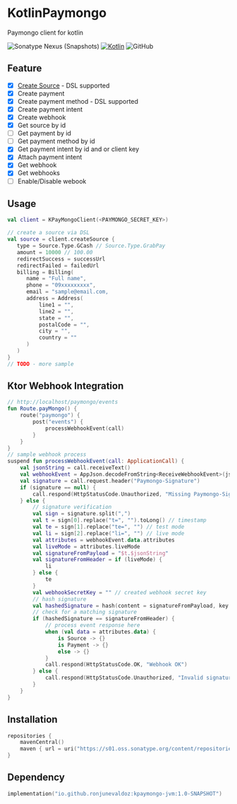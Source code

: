 # KotlinPaymongo
Paymongo client for kotlin

![Sonatype Nexus (Snapshots)](https://img.shields.io/nexus/s/io.github.ronjunevaldoz/kpaymongo-jvm?server=https%3A%2F%2Fs01.oss.sonatype.org)
[![Kotlin](https://img.shields.io/badge/kotlin-1.8.10-blue.svg?logo=kotlin)](http://kotlinlang.org)
![GitHub](https://img.shields.io/github/license/ronjunevaldoz/KotlinPaymongo)
 
## Feature

- [x] [Create Source](README.md#Usage) - DSL supported
- [x] Create payment
- [x] Create payment method - DSL supported
- [x] Create payment intent
- [x] Create webhook
- [x] Get source by id
- [ ] Get payment by id
- [ ] Get payment method by id
- [x] Get payment intent by id and or client key
- [x] Attach payment intent
- [x] Get webhook
- [x] Get webhooks
- [ ] Enable/Disable webook

## Usage
```kotlin
val client = KPayMongoClient(<PAYMONGO_SECRET_KEY>)

// create a source via DSL
val source = client.createSource {
   type = Source.Type.GCash // Source.Type.GrabPay
   amount = 10000 // 100.00
   redirectSuccess = successUrl
   redirectFailed = failedUrl
   billing = Billing(
      name = "Full name",
      phone = "09xxxxxxxxx",
      email = "sample@email.com,
      address = Address(
          line1 = "",
          line2 = "",
          state = "",
          postalCode = "",
          city = "",
          country = ""
      )
   )
}
// TODO - more sample 
```
## Ktor Webhook Integration
```kotlin 
// http://localhost/paymongo/events
fun Route.payMongo() { 
    route("paymongo") {
        post("events") {
            processWebhookEvent(call)
        }
    }
}
// sample webhook process
suspend fun processWebhookEvent(call: ApplicationCall) {
    val jsonString = call.receiveText()
    val webhookEvent = AppJson.decodeFromString<ReceiveWebhookEvent>(jsonString)
    val signature = call.request.header("Paymongo-Signature")
    if (signature == null) {
        call.respond(HttpStatusCode.Unauthorized, "Missing Paymongo-Signature")
    } else {
        // signature verification
        val sign = signature.split(",")
        val t = sign[0].replace("t=", "").toLong() // timestamp
        val te = sign[1].replace("te=", "") // test mode
        val li = sign[2].replace("li=", "") // live mode
        val attributes = webhookEvent.data.attributes
        val liveMode = attributes.liveMode
        val signatureFromPayload = "$t.$jsonString"
        val signatureFromHeader = if (liveMode) {
            li
        } else {
            te
        }
        val webhookSecretKey = "" // created webhook secret key
        // hash signature
        val hashedSignature = hash(content = signatureFromPayload, key = webhookSecretKey, algorithm = "HmacSHA256")
        // check for a matching signature
        if (hashedSignature == signatureFromHeader) {
            // process event response here
            when (val data = attributes.data) {
                is Source -> {}
                is Payment -> {}
                else -> {}
            }
            call.respond(HttpStatusCode.OK, "Webhook OK")
        } else {
            call.respond(HttpStatusCode.Unauthorized, "Invalid signature")
        }
    }
}

```

## Installation
```kotlin
repositories { 
    mavenCentral()
    maven { url = uri("https://s01.oss.sonatype.org/content/repositories/snapshots") }
}
```

## Dependency
```kotlin
implementation("io.github.ronjunevaldoz:kpaymongo-jvm:1.0-SNAPSHOT")
```
